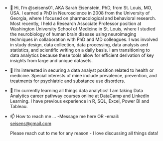  





<!---
seisens01/seisens01 is a ✨ special ✨ repository because its `README.md` (this file) appears on your GitHub profile. 
You can click the Preview link to take a look at your changes.
--->
- 👋 Hi, I’m @seisens01, AKA Sarah Eisenstein, PhD, from St. Louis, MO, USA. I earned a PhD in Neuroscience in 2008 from the University of Georgia, where I focused on pharmacological and behavioral research. Most recently, I held a 
Research Associate Professor position at Washington University School of Medicine in St. Louis, where I studied the neurobiology of human brain disease using neuroimaging techniques in collaboration with PhD and MD colleagues.  I was involved in study design, data 
collection, data processing, data analysis and statistics, and scientific writing on a daily basis. I am transitioning to data analytics because these tools allow for efficient derivation of key insights from large and unique datasets. 
  
- 👀 I’m interested in securing a data analyst position related to health or medicine.  Special interests of mine include prevalence, prevention, and treatments for psychiatric and substance use disorders.   

- 🌱 I’m currently learning all things data analytics! I am taking Data Analytics career pathway courses online at DataCamp and LinkedIn Learning. I have previous experience in R, SQL, Excel, Power BI and Tableau.

- 📫 How to reach me ...
    -Message me here OR
    -email: seisens@gmail.com

  Please reach out to me for any reason - I love discussing all things data!
